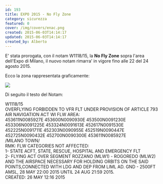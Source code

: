 ```yaml
---
id: 193
title: EXPO 2015 - No Fly Zone
category: sicurezza
featured: 0
cover: /img/covers/enac.png
created: 2015-06-03T14:14:17
updated: 2015-06-03T14:14:17
created_by: Alberto
---
```


E' stata prorogata, con il notam W1118/15, la <strong>No Fly Zone</strong> sopra l'area dell'Expo di Milano, il nuovo notam rimarra' in vigore fino alle 22 del 24 agosto 2015.

Ecco la zona rappresentata graficamente:

<a href="https://www.google.com/maps/d/edit?mid=zeaiapETAEy4.kUqdr1GkVcAY" target="_blank"><img src="/docs/W083315.jpg" /></a>

Di seguito il testo del Notam:

W1118/15<br>
OVERFLYING FORBIDDEN TO VFR FLT UNDER PROVISION OF ARTICLE 793 AIR NAVIGATION ACT WI FLW AREA:<br>
453611N0085927E 453600N0090930E 453500N0091230E 453306N0091225E 453324N0091613E 452617N0091530E 452225N0091711E 452303N0090955E 452519N0090447E 452725N0090432E 452700N0090300E 453611N0085927E<br>
/MILANO TOWN/<br>
RMK: FLW CATEGORIES NOT AFFECTED:<br>
1- STATE ACFT, STATE, RESCUE, HOSPITAL AND EMERGENCY FLT<br>
2- FLYING ACT OVER SEGMENT ROZZANO (MLW1) - ROGOREDO (MLW2) AND THE AIRSPACE NECESSARY FOR HOLDING ORBITS ON THE SAID POINTS,CONNECTED WITH LDG AND DEP FROM LIML AD. GND - 2500FT AMSL, 28 MAY 22:00 2015 UNTIL 24 AUG 21:59 2015.<br>
CREATED: 26 MAY 12:16 2015

```

```
